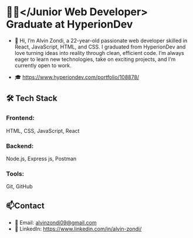 # 👨‍💻</Junior Web Developer> Graduate at HyperionDev

- 👋 Hi, I’m Alvin Zondi, a 22-year-old passionate web developer skilled in React, JavaScript, HTML, and CSS. I graduated from HyperionDev and love turning ideas into reality through clean, efficient code. I’m always eager to learn new technologies, take on exciting projects, and I’m currently open to work.
  
- 🎓 https://www.hyperiondev.com/portfolio/108878/

## 🛠️ Tech Stack

### Frontend:

HTML, CSS, JavaScript, React

### Backend:

Node.js, Express js, Postman

### Tools:

Git, GitHub

## 📫Contact
- 📧 Email: alvinzondi09@gmail.com
- 💼 LinkedIn: https://www.linkedin.com/in/alvin-zondi/



